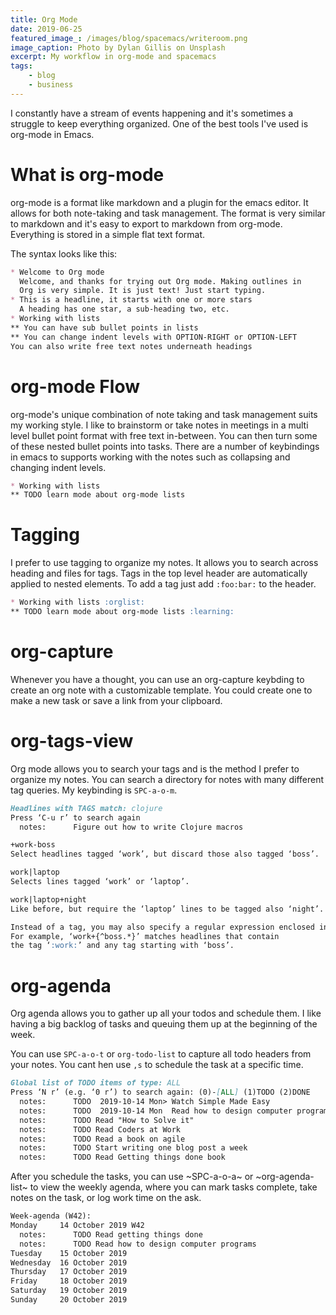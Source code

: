 ```yaml
---
title: Org Mode
date: 2019-06-25
featured_image_: /images/blog/spacemacs/writeroom.png
image_caption: Photo by Dylan Gillis on Unsplash
excerpt: My workflow in org-mode and spacemacs
tags:
    - blog
    - business
---
```


I constantly have a stream of events happening and it's sometimes a struggle to keep everything organized. One of the best tools I've used is org-mode in Emacs.

# What is org-mode
org-mode is a format like markdown and a plugin for the emacs editor. It allows for both note-taking and task management. The format is very similar to markdown and it's easy to export to markdown from org-mode. Everything is stored in a simple flat text format.

The syntax looks like this:
``` markdown
* Welcome to Org mode
  Welcome, and thanks for trying out Org mode. Making outlines in
  Org is very simple. It is just text! Just start typing.
* This is a headline, it starts with one or more stars
  A heading has one star, a sub-heading two, etc.
* Working with lists
** You can have sub bullet points in lists
** You can change indent levels with OPTION-RIGHT or OPTION-LEFT
You can also write free text notes underneath headings
```

# org-mode Flow
org-mode's unique combination of note taking and task management suits my working style. I like to brainstorm or take notes in meetings in  a multi level bullet point format with free text in-between. You can then turn some of these nested bullet points into tasks. There are a number of keybindings in emacs to supports working with the notes such as collapsing and changing indent levels.

``` markdown
* Working with lists
** TODO learn mode about org-mode lists
```

# Tagging
I prefer to use tagging to organize my notes. It allows you to search across heading and files for tags. Tags in the top level header are automatically applied to nested elements. To add a tag just add `:foo:bar:` to the header.
``` markdown
* Working with lists :orglist:
** TODO learn mode about org-mode lists :learning:
```


# org-capture
Whenever you have a thought, you can use an org-capture keybding to create an org note with a customizable template. You could create one to make a new task or save a link from your clipboard.

# org-tags-view
Org mode allows you to search your tags and is the method I prefer to organize my notes. You can search a directory for notes with many different tag queries. My keybinding is `SPC-a-o-m`.

``` markdown
Headlines with TAGS match: clojure
Press ‘C-u r’ to search again
  notes:      Figure out how to write Clojure macros                                                      :clojure:macros:programming:
```

``` markdown
+work-boss
Select headlines tagged ‘work’, but discard those also tagged ‘boss’.

work|laptop
Selects lines tagged ‘work’ or ‘laptop’.

work|laptop+night
Like before, but require the ‘laptop’ lines to be tagged also ‘night’.

Instead of a tag, you may also specify a regular expression enclosed in curly braces.
For example, ‘work+{^boss.*}’ matches headlines that contain
the tag ‘:work:’ and any tag starting with ‘boss’.
```

# org-agenda
Org agenda allows you to gather up all your todos and schedule them. I like having a big backlog of tasks and queuing them up at the beginning of the week.

You can use `SPC-a-o-t` or `org-todo-list` to capture all todo headers from your notes. You cant hen use `,s` to schedule the task at a specific time.

``` markdown
Global list of TODO items of type: ALL
Press ‘N r’ (e.g. ‘0 r’) to search again: (0)-[ALL] (1)TODO (2)DONE
  notes:      TODO  2019-10-14 Mon> Watch Simple Made Easy
  notes:      TODO  2019-10-14 Mon  Read how to design computer programs
  notes:      TODO Read "How to Solve it"
  notes:      TODO Read Coders at Work
  notes:      TODO Read a book on agile
  notes:      TODO Start writing one blog post a week
  notes:      TODO Read Getting things done book

```
After you schedule the tasks, you can use ~SPC-a-o-a~ or ~org-agenda-list~ to view the weekly agenda, where you can mark tasks complete, take notes on the task, or log work time on the ask.

``` markdown 
Week-agenda (W42):
Monday     14 October 2019 W42
  notes:      TODO Read getting things done                                                                                                                                                                                                                              :book:
  notes:      TODO Read how to design computer programs                                                                                                                                                                                                                  :book:
Tuesday    15 October 2019
Wednesday  16 October 2019
Thursday   17 October 2019
Friday     18 October 2019
Saturday   19 October 2019
Sunday     20 October 2019
```
